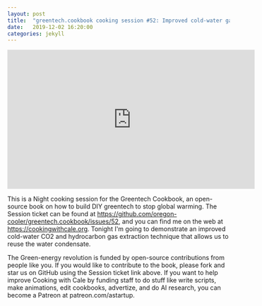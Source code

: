 ```yaml
---
layout: post
title:  "greentech.cookbook cooking session #52: Improved cold-water gas extractor reuses water condensate."
date:   2019-12-02 16:20:00
categories: jekyll
---
```


<iframe width="560" height="315" src="https://www.youtube.com/embed/fgU0xijbYiU" frameborder="0" allow="accelerometer; autoplay; encrypted-media; gyroscope; picture-in-picture" allowfullscreen></iframe>

This is a Night cooking session for the Greentech Cookbook, an open-source book on how to build DIY greentech to stop global warming. The Session ticket can be found at https://github.com/oregon-cooler/greentech.cookbook/issues/52, and you can find me on the web at https://cookingwithcale.org. Tonight I'm going to demonstrate an improved cold-water CO2 and hydrocarbon gas extraction technique that allows us to reuse the water condensate.

The Green-energy revolution is funded by open-source contributions from people like you.  If you would like to contribute to the book, please fork and star us on GitHub using the Session ticket link above. If you want to help improve Cooking with Cale by funding staff to do stuff like write scripts, make animations, edit cookbooks, advertize, and do AI research, you can become a Patreon at patreon.com/astartup.

